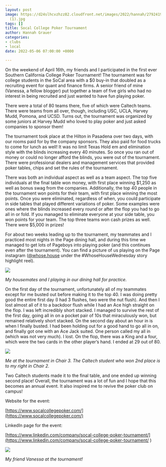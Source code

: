 ```yaml
---
layout: post
image: https://d24slhcvzhzz82.cloudfront.net/images/2022/hannah/279241940_1661398967543193_5025168946776154512_n
  (1).jpg
tags: []
title: Socal College Poker Tournament
author: Hannah Grauer
categories:
- clubs
- local
date: 2022-05-06 07:00:00 +0000

---
```

On the weekend of April 16th, my friends and I participated in the first ever Southern California College Poker Tournament! The tournament was for college students in the SoCal area with a $0 buy-in that doubled as a recruiting event for quant and finance firms. A senior friend of mine (Vanessa, a fellow blogger) put together a team of five girls who had no interest in being recruited and just wanted to have fun playing poker.

There were a total of 80 teams there, five of which were Caltech teams. There were teams from all over, though, including USC, UCLA, Harvey Mudd, Pomona, and UCSD. Turns out, the tournament was organized by some juniors at Harvey Mudd who loved to play poker and just asked companies to sponsor them!

The tournament took place at the Hilton in Pasadena over two days, with our rooms paid for by the company sponsors. They also paid for food trucks to come for lunch as well! It was no limit Texas Hold em and elimination style with the blinds increasing every 40 minutes. So once you ran out of money or could no longer afford the blinds, you were out of the tournament. There were professional dealers and management services that provided poker tables, chips and set the rules of the tournament.

There was both an individual aspect as well as a team aspect. The top five individuals at the final table won money, with first place winning $1,250 as well as bonus swag from the companies. Additionally, the top 40 people in the tournament won points for their team, with first place winning the most points. Once you were eliminated, regardless of when, you could participate in side tables that played different variations of poker. Some examples were ones where the blinds increased every round or after the flop you had to go all in or fold. If you managed to eliminate everyone at your side table, you won points for your team. The top three teams won cash prizes as well. There were $5,000 in prizes!

For about two weeks leading up to the tournament, my teammates and I practiced most nights in the Page dining hall, and during this time we managed to get lots of Pageboys into playing poker (and this continues even after the tournament). You can find a picture of us playing on the Page instagram ([@whose.house](https://www.instagram.com/whose.house/) under the #WhoseHouseWednesday story highlight reel).

![](https://d24slhcvzhzz82.cloudfront.net/images/2022/hannah/IMG_3731%20(1).jpeg)

_My housemates and I playing in our dining hall for practice._

On the first day of the tournament, unfortunately all of my teammates except for me busted out before making it to the top 40. I was doing pretty good the entire first day (I had 3 flushes, two were the nut flush). And then I lost almost all of it to a backdoor flush while I had an Ace high straight on the flop. I was left incredibly short stacked. I managed to survive the rest of the first day, going all in on a pocket pair of 10s that miraculously won, but remained relatively short stacked. On the second day about an hour in is when I finally busted. I had been holding out for a good hand to go all in on, and finally got one with an Ace Jack suited. One person called my all in (which was not very much). I lost. On the flop, there was a King and a four, which were the two cards in the other player’s hand. I ended at 29 out of 80.

![](https://d24slhcvzhzz82.cloudfront.net/images/2022/hannah/278321916_459317529293211_7955836652547248775_n%20(1).jpg)

_Me at the tournament in Chair 3. The Caltech student who won 2nd place is to my right in Chair 2._

Two Caltech students made it to the final table, and one ended up winning second place! Overall, the tournament was a lot of fun and I hope that this becomes an annual event. It also inspired me to revive the poker club on campus!

Website for the event:

[https://www.socalcollegepoker.com/](https://www.socalcollegepoker.com/)

LinkedIn page for the event:

[https://www.linkedin.com/company/socal-college-poker-tournament/](https://www.linkedin.com/company/socal-college-poker-tournament/ )

![](https://d24slhcvzhzz82.cloudfront.net/images/2022/hannah/278330504_353939720129919_8271966108770344883_n%20(1).jpg)

_My friend Vanessa at the tournament!_